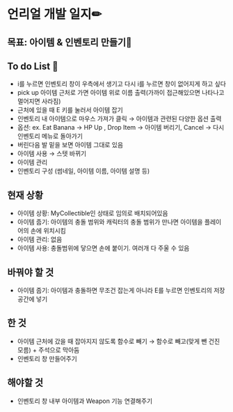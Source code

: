 # 언리얼 개발 일지✏



## 목표: 아이템 & 인벤토리 만들기🎁

## To do List 📃

  * i를 누르면 인벤토리 창이 우측에서 생기고 다시 i를 누르면 창이 없어지게 하고 싶다
  * pick up 아이템 근처로 가면 아이템 위로 이름 출력(가까이 접근해있으면 나타나고 멀어지면 사라짐)
  * 근처에 있을 때 E 키를 눌러서 아이템 잡기
  * 인벤토리 내 아이템으로 마우스 가져가 클릭 → 아이템과 관련된 다양한 옵션 출력
  * 옵션:  ex. Eat Banana → HP Up , Drop Item → 아이템 버리기, Cancel → 다시 인벤토리 메뉴로 돌아가기
  * 버린다음 발 밑을 보면 아이템 그대로 있음
  * 아이템 사용 → 스텟 바뀌기
  * 아이템 관리
  * 인벤토리 구성 (썸네일, 아이템 이름, 아이템 설명 등)


## 현재 상황

* 아이템 상황: MyCollectible인 상태로 임의로 배치되어있음
* 아이템 줍기: 아이템의 충돌 범위와 캐릭터의 충돌 범위가 만나면 아이템을 플레이어의 손에 위치시킴
* 아이템 관리: 없음
* 아이템 사용: 충돌범위에 닿으면 손에 붙이기. 여러개 다 주울 수 있음


## 바꿔야 할 것

* 아이템 줍기: 아이템과 충돌하면 무조건 잡는게 아니라 E를 누르면 인벤토리의 저장 공간에 넣기


## 한 것

* 아이템 근처에 갔을 때 잡아지지 않도록 함수로 빼기 → 함수로 빼고(맞게 뺀 건진 모름) + 주석으로 막아둠
* 인벤토리 창 만들어주기


## 해야할 것

* 인벤토리 창 내부 아이템과 Weapon 기능 연결해주기

